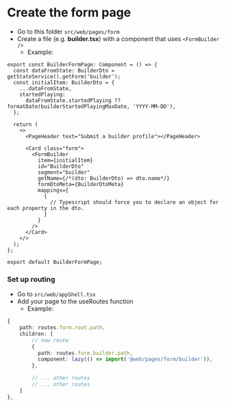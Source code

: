 # Create the form page

- Go to this folder `src/web/pages/form`
- Create a file (e.g. **builder.tsx**) with a component that uses `<FormBuilder />`
  - Example:

```tsx
export const BuilderFormPage: Component = () => {
  const dataFromState: BuilderDto = getStateService().getForm('builder');
  const initialItem: BuilderDto = {
    ...dataFromState,
    startedPlaying:
      dataFromState.startedPlaying ?? formatDate(builderStartedPlayingMaxDate, 'YYYY-MM-DD'),
  };

  return (
    <>
      <PageHeader text="Submit a builder profile"></PageHeader>

      <Card class="form">
        <FormBuilder
          item={initialItem}
          id="BuilderDto"
          segment="builder"
          getName={/*(dto: BuilderDto) => dto.name*/}
          formDtoMeta={BuilderDtoMeta}
          mappings={
            {
              // Typescript should force you to declare an object for each property in the dto.
            }
          }
        />
      </Card>
    </>
  );
};

export default BuilderFormPage;
```

### Set up routing

- Go to `src/web/appShell.tsx`
- Add your page to the useRoutes function
  - Example:

```ts
{
    path: routes.form.root.path,
    children: [
        // new route
        {
          path: routes.form.builder.path,
          component: lazy(() => import('@web/pages/form/builder')),
        },

        // ... other routes
        // ... other routes
    ]
},
```

<br />
<br />
<br />
